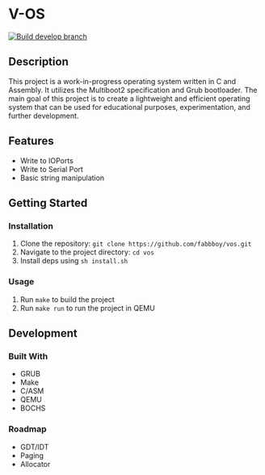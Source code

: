 # V-OS
[![Build develop branch](https://github.com/Fabbboy/vos/actions/workflows/makefile.yml/badge.svg?branch=develop)](https://github.com/Fabbboy/vos/actions/workflows/makefile.yml)

## Description

This project is a work-in-progress operating system written in C and Assembly. It utilizes the Multiboot2 specification and Grub bootloader. The main goal of this project is to create a lightweight and efficient operating system that can be used for educational purposes, experimentation, and further development.

## Features

- Write to IOPorts
- Write to Serial Port
- Basic string manipulation

## Getting Started

### Installation

1. Clone the repository: `git clone https://github.com/fabbboy/vos.git`
2. Navigate to the project directory: `cd vos`
3. Install deps using `sh install.sh`

### Usage

1. Run `make` to build the project
2. Run `make run` to run the project in QEMU

## Development

### Built With

- GRUB
- Make
- C/ASM
- QEMU
- BOCHS


### Roadmap

- GDT/IDT
- Paging
- Allocator
